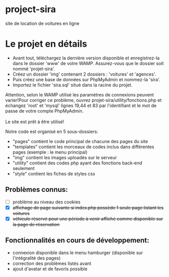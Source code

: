# project-sira
site de location de voitures en ligne

# Le projet en détails
- Avant tout, téléchargez la dernière version disponible et enregistrez-la dans le dossier 'www' de votre WAMP. Assurez-vous que 
le dossier soit nommé 'projet-sira'.<br>
- Créez un dossier 'img' contenant 2 dossiers : 'voitures' et 'agences'.<br>
- Puis créez une base de données sur PhpMyAdmin et nommez-la 'sira'.<br>
- Importez le fichier 'sira.sql' situé dans la racine du projet.<br>

 Attention, selon le WAMP utilisé les paramètres de connexions peuvent varier!Pour corriger ce problème, ouvrez projet-sira/utility/fonctions.php et échangez 'root' et 'mysql' lignes 19,44 et 83 par 
 l'identifiant et le mot de passe de votre compte PhpMyAdmin.<br>
 <br>
 Le site est prêt à être utilisé! <br>


Notre code est organisé en 5 sous-dossiers:<br>
- "pages" contient le code principal de chacune des pages du site <br>
- "templates" contient les morceaux de codes inclus dans différentes pages (exemple : le menu principal)<br>
- "img" contient les images uploadés sur le serveur <br>
- "utility" contient des codes php ayant des fonctions back-end seulement<br>
- "style" contient les fiches de styles css<br>


## Problèmes connus:
- [ ] problème au niveau des cookies<br>
- [x] ~~affichage de page suivante si index.php possède 1 seule page listant les voitures~~<br>
- [x] ~~véhicule réservé pour une période à venir affiché comme disponible sur la page de réservation~~<br>

## Fonctionnalités en cours de développement:<br>
- connexion disponible dans le menu hamburger (disponible sur l'intégralité des pages)<br>
- correction des problèmes listés avant<br>
- ajout d'avatar et de favoris possible<br>